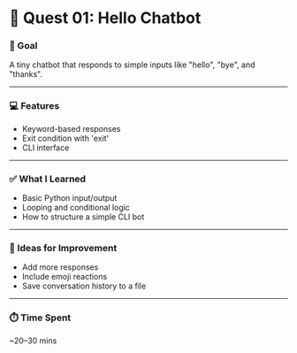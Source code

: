 # 🧠 Quest 01: Hello Chatbot

### 🎯 Goal
A tiny chatbot that responds to simple inputs like "hello", "bye", and "thanks".

---

### 💻 Features
- Keyword-based responses
- Exit condition with 'exit'
- CLI interface

---

### ✅ What I Learned
- Basic Python input/output
- Looping and conditional logic
- How to structure a simple CLI bot

---

### 🧠 Ideas for Improvement
- Add more responses
- Include emoji reactions
- Save conversation history to a file

---

### ⏱️ Time Spent
~20–30 mins
